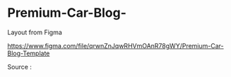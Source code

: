 # Premium-Car-Blog-
Layout from Figma

https://www.figma.com/file/qrwnZnJqwRHVmOAnR78gWY/Premium-Car-Blog-Template

Source : 

